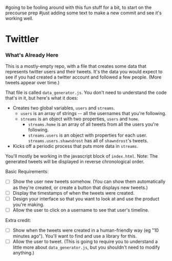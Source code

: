 #going to be fooling around with this fun stuff for a bit, to start on the precourse prep
#just adding some text to make a new commit and see it's working well. 
# Twittler

### What's Already Here
This is a mostly-empty repo, with a file that creates some data that represents twitter users and their tweets.  It's the data you would expect to see if you had created a twitter account and followed a few people.  (More tweets appear over time.)

That file is called `data_generator.js`.  You don't need to understand the code that's in it, but here's what it does:

* Creates two global variables, `users` and `streams`.
  * `users` is an array of strings -- all the usernames that you're following.
  * `streams` is an object with two properties, `users` and `home`.
    * `streams.home` is an array of all tweets from all the users you're following.
    * `streams.users` is an object with properties for each user.  `streams.users.shawndrost` has all of `shawndrost`'s tweets.
* Kicks off a periodic process that puts more data in `streams`.

You'll mostly be working in the javascript block of `index.html`. Note: The generated tweets will be displayed in reverse chronological order.


Basic Requirements:

- [ ] Show the user new tweets somehow.  (You can show them automatically as they're created, or create a button that displays new tweets.)
- [ ] Display the timestamps of when the tweets were created.
- [ ] Design your interface so that you want to look at and use the product you're making.
- [ ] Allow the user to click on a username to see that user's timeline.

Extra credit:

- [ ] Show when the tweets were created in a human-friendly way (eg "10 minutes ago").  You'll want to find and use a library for this.
- [ ] Allow the user to tweet.  (This is going to require you to understand a little more about `data_generator.js`, but you shouldn't need to modify anything.)
